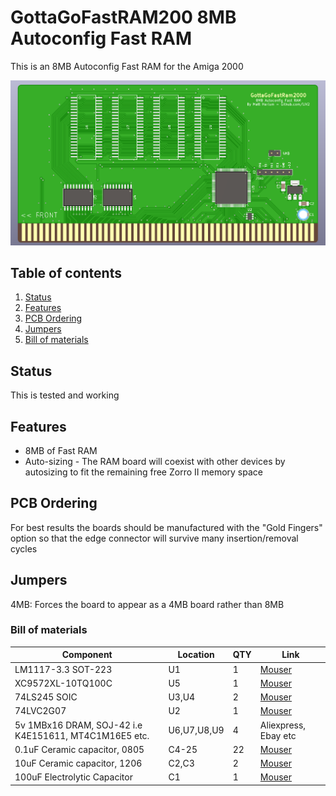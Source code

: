 # GottaGoFastRAM200 8MB Autoconfig Fast RAM

This is an 8MB Autoconfig Fast RAM for the Amiga 2000 

![PCB](Docs/PCB.PNG?raw=True)

## Table of contents
1. [Status](#status)
1. [Features](#features)
1. [PCB Ordering](#ordering-pcbs)
4. [Jumpers](#jumpers)
7. [Bill of materials](#bill-of-materials)

## Status

This is tested and working

## Features

* 8MB of Fast RAM
* Auto-sizing - The RAM board will coexist with other devices by autosizing to fit the remaining free Zorro II memory space

## PCB Ordering

For best results the boards should be manufactured with the "Gold Fingers" option so that the edge connector will survive many insertion/removal cycles

## Jumpers

4MB: Forces the board to appear as a 4MB board rather than 8MB

### Bill of materials

|Component|Location|QTY|Link|
|---------|--------|---|------|
|LM1117-3.3 SOT-223|U1|1|[Mouser](https://www.mouser.com/ProductDetail/926-LM1117IMP3.3NOPB)|
|XC9572XL-10TQ100C|U5|1|[Mouser](https://www.mouser.com/ProductDetail/217-C9572XL-10TQ100C)|
|74LS245 SOIC|U3,U4|2|[Mouser](https://www.mouser.com/ProductDetail/595-SN74LS245DBR)|
|74LVC2G07|U2|1|[Mouser](https://www.mouser.com/ProductDetail/595-SN74LVC2G07DBVR)|
|5v 1MBx16 DRAM, SOJ-42  i.e K4E151611, MT4C1M16E5 etc.|U6,U7,U8,U9|4|Aliexpress, Ebay etc|
|0.1uF Ceramic capacitor, 0805|C4-25|22|[Mouser](https://www.mouser.com/ProductDetail/581-08055C104K)|
|10uF Ceramic capacitor, 1206|C2,C3|2|[Mouser](https://www.mouser.com/ProductDetail/80-C1206C106K4R)|
|100uF Electrolytic Capacitor|C1|1|[Mouser](https://www.mouser.com/ProductDetail/667-16SEPC100M)|
